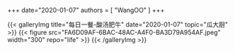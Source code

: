 +++
date="2020-01-07"
authors = [
    "WangOO"
]
+++

{{< galleryImg title="每日一餐-酸汤肥牛" date="2020-01-07" topic="瓜大厨" >}}
    {{< figure src="FA6D09AF-6BAC-48AC-A4F0-BA3D79A954AF.jpeg" width="300" repo="life" >}}
{{< /galleryImg >}}
